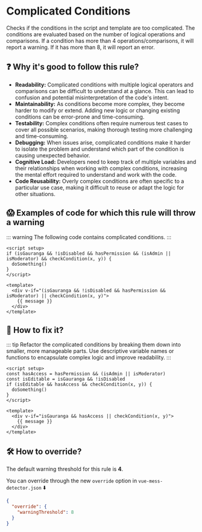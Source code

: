 # Complicated Conditions

Checks if the conditions in the script and template are too complicated. The conditions are evaluated based on the number of logical operations and comparisons. If a condition has more than 4 operations/comparisons, it will report a warning. If it has more than 8, it will report an error.

## ❓ Why it's good to follow this rule?

- **Readability:** Complicated conditions with multiple logical operators and comparisons can be difficult to understand at a glance. This can lead to confusion and potential misinterpretation of the code's intent.
- **Maintainability:** As conditions become more complex, they become harder to modify or extend. Adding new logic or changing existing conditions can be error-prone and time-consuming.
- **Testability:** Complex conditions often require numerous test cases to cover all possible scenarios, making thorough testing more challenging and time-consuming.
- **Debugging:** When issues arise, complicated conditions make it harder to isolate the problem and understand which part of the condition is causing unexpected behavior.
- **Cognitive Load:** Developers need to keep track of multiple variables and their relationships when working with complex conditions, increasing the mental effort required to understand and work with the code.
- **Code Reusability:** Overly complex conditions are often specific to a particular use case, making it difficult to reuse or adapt the logic for other situations.

## 😱 Examples of code for which this rule will throw a warning

::: warning
The following code contains complicated conditions.
:::

```vue
<script setup>
if (isGauranga && !isDisabled && hasPermission && (isAdmin || isModerator) && checkCondition(x, y)) {
  doSomething()
}
</script>

<template>
  <div v-if="(isGauranga && !isDisabled && hasPermission && isModerator) || checkCondition(x, y)">
    {{ message }}
  </div>
</template>
```

## 🤩 How to fix it?

::: tip
Refactor the complicated conditions by breaking them down into smaller, more manageable parts. Use descriptive variable names or functions to encapsulate complex logic and improve readability.
:::

```vue
<script setup>
const hasAccess = hasPermission && (isAdmin || isModerator)
const isEditable = isGauranga && !isDisabled
if (isEditable && hasAccess && checkCondition(x, y)) {
  doSomething()
}
</script>

<template>
  <div v-if="isGauranga && hasAccess || checkCondition(x, y)">
    {{ message }}
  </div>
</template>
```

## 🛠 How to override?

The default warning threshold for this rule is **4**.

You can override through the new `override` option in `vue-mess-detector.json` ⬇️

```json
{
  "override": {
    "warningThreshold": 8
  }
}
